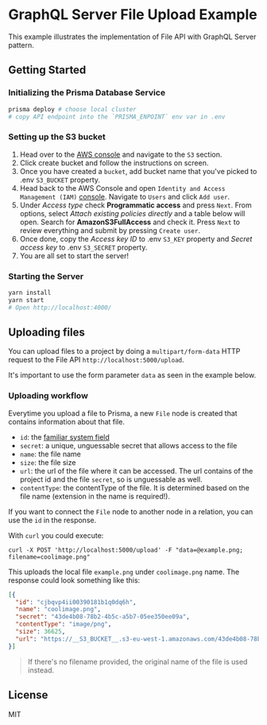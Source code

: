# GraphQL Server File Upload Example

This example illustrates the implementation of File API with GraphQL Server pattern. 

## Getting Started

### Initializing the Prisma Database Service
```sh
prisma deploy # choose local cluster
# copy API endpoint into the `PRISMA_ENPOINT` env var in .env
```

### Setting up the S3 bucket
1. Head over to the [AWS console](http://console.aws.amazon.com/) and navigate to the `S3` section.
2. Click create bucket and follow the instructions on screen.
3. Once you have created a `bucket`, add bucket name that you've picked to .env `S3_BUCKET` property.
4. Head back to the AWS Console and open `Identity and Access Management (IAM)` [console](https://console.aws.amazon.com/iam). Navigate to `Users` and click `Add user`.
5. Under _Access type_ check **Programmatic access** and press `Next`. From options, select _Attach existing policies directly_ and a table below will open. Search for **AmazonS3FullAccess** and check it. Press `Next` to review everything and submit by pressing `Create user`.
6. Once done, copy the _Access key ID_ to .env `S3_KEY` property and _Secret access key_ to .env `S3_SECRET` property.
7. You are all set to start the server!

### Starting the Server

```sh
yarn install
yarn start
# Open http://localhost:4000/
```

## Uploading files

You can upload files to a project by doing a `multipart/form-data` HTTP request to the File API `http://localhost:5000/upload`.

It's important to use the form parameter `data` as seen in the example below.

### Uploading workflow

Everytime you upload a file to Prisma, a new `File` node is created that contains information about that file.

* `id`: the [familiar system field](!alias-eiroozae8u#id-field)
* `secret`: a unique, unguessable secret that allows access to the file
* `name`: the file name
* `size`: the file size
* `url`: the url of the file where it can be accessed. The url contains of the project id and the file `secret`, so is unguessable as well.
* `contentType`: the contentType of the file. It is determined based on the file name (extension in the name is required!).

If you want to connect the `File` node to another node in a relation, you can use the `id` in the response.

With `curl` you could execute:

`curl -X POST 'http://localhost:5000/upload' -F "data=@example.png; filename=coolimage.png"`

This uploads the local file `example.png` under `coolimage.png` name. The response could look something like this:

```JSON
[{
  "id": "cjbqvp4ii00390181b1q0dq6h",
  "name": "coolimage.png",
  "secret": "43de4b08-78b2-4b5c-a5b7-05ee350ee09a",
  "contentType": "image/png",
  "size": 36625,
  "url": "https://__S3_BUCKET__.s3-eu-west-1.amazonaws.com/43de4b08-78b2-4b5c-a5b7-05ee350ee09a"
}]
```

> If there's no filename provided, the original name of the file is used instead.

## License
MIT
